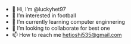 - 👋 Hi, I’m @luckyhet97
- 👀 I’m interested in football
- 🌱 I’m currently learning computer enginnering
- 💞️ I’m looking to collaborate for best one
- 📫 How to reach me hetjoshi535@gmail.com

<!---
luckyhet97/luckyhet97 is a ✨ special ✨ repository because its `README.md` (this file) appears on your GitHub profile.
You can click the Preview link to take a look at your changes.
--->
